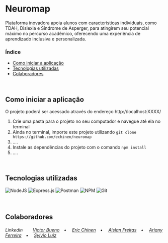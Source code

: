 # Neuromap
<p>Plataforma inovadora apoia alunos com características individuais, como TDAH, Dislexia e Síndrome de Asperger, para atingirem seu potencial máximo no percurso acadêmico, oferecendo uma experiência de aprendizado inclusiva e personalizada.</p>

### Índice
* [Como iniciar a aplicação](#como-iniciar-a-aplicação)
* [Tecnologias utilizadas](#tecnologias-utilizadas)
* [Colaboradores](#colaboradores)
<br>

## Como iniciar a aplicação
O projeto poderá ser acessado através do endereço http://localhost:XXXX/
<ol>
  <li>Crie uma pasta para o projeto no seu computador e navegue até ela no terminal</li>
  <li>Ainda no terminal, importe este projeto utilizando <code>git clone https://github.com/echinen/neuromap</code></li>
  <li>....</code>
  <li>Instale as dependências do projeto com o comando <code>npm install</code></li>
  <li>....</li>
</ol>
<br>

## Tecnologias utilizadas

![NodeJS](https://img.shields.io/badge/node.js-6DA55F?style=for-the-badge&logo=node.js&logoColor=white)
![Express.js](https://img.shields.io/badge/express.js-%23404d59.svg?style=for-the-badge&logo=express&logoColor=%2361DAFB)
![Postman](https://img.shields.io/badge/Postman-FF6C37?style=for-the-badge&logo=postman&logoColor=white)
![NPM](https://img.shields.io/badge/NPM-%23CB3837.svg?style=for-the-badge&logo=npm&logoColor=white)
![Git](https://img.shields.io/badge/git-%23F05033.svg?style=for-the-badge&logo=git&logoColor=white)
<br><br><br>

## Colaboradores
<h6>Linkedin&ensp;&ensp;&ensp;&ensp;
<a href="https://www.linkedin.com/in/victorlbueno/" target="_blank">Victor Bueno</a>&ensp;&ensp;•&ensp;&ensp;
<a href="https://www.linkedin.com/in/ericchinen/" target="_blank">Eric Chinen</a>&ensp;&ensp;•&ensp;&ensp;
<a href="https://www.linkedin.com/in/aislan-freitas-5355aa68/" target="_blank">Aislan Freitas</a>&ensp;&ensp;•&ensp;&ensp;
<a href="https://www.linkedin.com/in/arianyf/" target="_blank">Ariany Ferreira</a>&ensp;&ensp;•&ensp;&ensp;
<a href="https://www.linkedin.com/in/sylvioluiz/" target="_blank">Sylvio Luiz</a>
